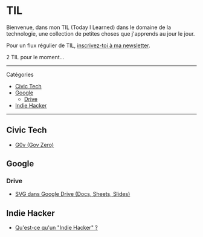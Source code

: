 # TIL
Bienvenue, dans mon TIL (Today I Learned) dans le domaine de la technologie, une collection de petites choses que j'apprends au jour le jour.

Pour un flux régulier de TIL, [inscrivez-toi à ma newsletter](https://dofbi.hashnode.dev).

2 TIL pour le moment...

---

Catégories

* [Civic Tech](#Civic-Tech)
* [Google](#Google)
    * [Drive](#Drive)
* [Indie Hacker](#Indie-Hacker)
---

## Civic Tech
* [G0v (Gov Zero)](civic-tech/g0v.md)

## Google

### Drive

* [SVG dans Google Drive (Docs, Sheets, Slides)](google/drive/svg-to-google-drive.md)

## Indie Hacker

* [Qu'est-ce qu'un "Indie Hacker" ?](indie-hacker/what-indie-hacker.md)